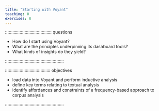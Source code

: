 ```yaml
---
title: "Starting with Voyant"
teaching: 0
exercises: 0
---
```


:::::::::::::::::::::::::::::::::::::: questions 

- How do I start using Voyant?
- What are the principles underpinning its dashboard tools?
- What kinds of insights do they yield?

::::::::::::::::::::::::::::::::::::::::::::::::

::::::::::::::::::::::::::::::::::::: objectives

- load data into Voyant and perform inductive analysis
- define key terms relating to textual analysis
- identify affordances and constraints of a frequency-based approach to corpus analysis

::::::::::::::::::::::::::::::::::::::::::::::::
